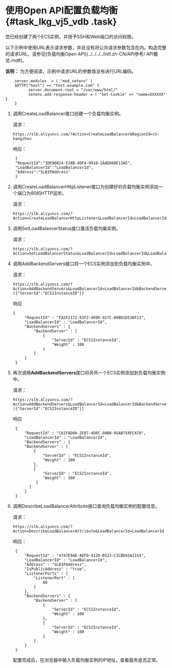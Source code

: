 # 使用Open API配置负载均衡 {#task_lkg_vj5_vdb .task}

您已经创建了两个ECS实例，并授予SSH和Web端口的访问权限。

以下示例中使用URL表示请求参数，并且没有将公共请求参数包含在内。构造完整的请求URL，请参见[负载均衡Open API](../../../../intl.zh-CN/API参考/ API概览.md#)。

**说明：** 为方便阅读，示例中请求URL的参数值没有进行URL编码。

```
    server.modules  = ( "mod_setenv" )
    $HTTP["host"] == "test.example.com" {
          server.document-root = "/var/www/html/"
          setenv.add-response-header = ( "Set-Cookie" => "name=XXXXXX"      }
    }
```

1.  调用CreateLoadBalancer接口创建一个负载均衡实例。 

    请求：

    ```
    https://slb.aliyuncs.com/?Action=CreateLoadBalancer&RegionId=cn-hangzhou
    ```

    响应：

    ```
     {
     "RequestId":"3DE96B24-E2AB-4DFA-9910-1AADD60E13A5",
     "LoadBalancerId":"LoadBalancerId",
     "Address":"SLBIPAddress"
     }
    ```

2.  调用CreateLoadBalancerHttpListener接口为创建好的负载均衡实例添加一个端口为80的HTTP监听。 

    请求：

    ```
    https://slb.aliyuncs.com/?Action=CreateLoadBalancerHttpListener&LoadBalancerId=LoadBalancerId&ListenerPort=80&BackendServerPort=80&ListenerStatus=active
    ```

3.  调用SetLoadBalancerStatus接口激活负载均衡实例。 

    请求：

    ```
    https://slb.aliyuncs.com/?Action=SetLoadBalancerStatus&LoadBalancerId=LoadBalancerId&LoadBalancerStatus=active
    ```

4.  调用AddBackendServers接口将一个ECS实例添加到负载均衡实例中。 

    请求：

    ```
    https://slb.aliyuncs.com/?Action=AddBackendServers&LoadBalancerId=LoadBalancerId&BackendServers=[{"ServerId":"ECS1InstanceID"}]
    ```

    响应

    ```
    {
         "RequestId" : "FA2F2172-63F2-409D-927C-86BD1D536F13",
         "LoadBalancerId" : "LoadBalancerId",
         "BackendServers" : {
             "BackendServer" : [
                 {
                     "ServerId" : "ECS1InstanceId",
                     "Weight" : 100
                 }
             ]
         }
     }
    ```

5.  再次调用**AddBackendServers**接口将另外一个ECS实例添加到负载均衡实例中。 

    请求：

    ```
    https://slb.aliyuncs.com/?Action=AddBackendServers&LoadBalancerId=LoadBalancerId&BackendServers=[{"ServerId":"ECS2InstanceID"}]
    ```

    响应

    ```
     {
         "RequestId" : "C61FAD0A-2E87-4D0C-80B0-95AB758FCA70",
         "LoadBalancerId" : "LoadBalancerId",
         "BackendServers" : {
         "BackendServer" : [
             {
                 "ServerId" : "ECS1InstanceId",
                 "Weight" : 100
             },
             {
                 "ServerId" : "ECS2InstanceId",
                 "Weight" : 100
              }
           ]
         }
     }
    ```

6.  调用DescribeLoadBalancerAttribute接口查询负载均衡实例的配置信息。 

    请求：

    ```
    https://slb.aliyuncs.com/?Action=DescribeLoadBalancerAttribute&LoadBalancerId=LoadBalancerId
    ```

    响应：

    ```
     {
         "RequestId" : "4747E9AE-ADFD-412D-B523-C1CBD45A2154",
         "LoadBalancerId" : "LoadBalancerId",
         "Address" : "SLBIPAddress",
         "IsPublicAddress" : "true",
         "ListenerPorts" : {
             "ListenerPort" : [
                 80
             ]
         },
         "BackendServers" : {
             "BackendServer" : [
                 {
                     "ServerId" : "ECS1InstanceId",
                     "Weight" : 100
                 },
                 {
                     "ServerId" : "ECS2InstanceId",
                     "Weight" : 100
                 }
             ]
         }
     }
    ```

    配置完成后，在浏览器中输入负载均衡实例的IP地址，查看服务是否正常。


